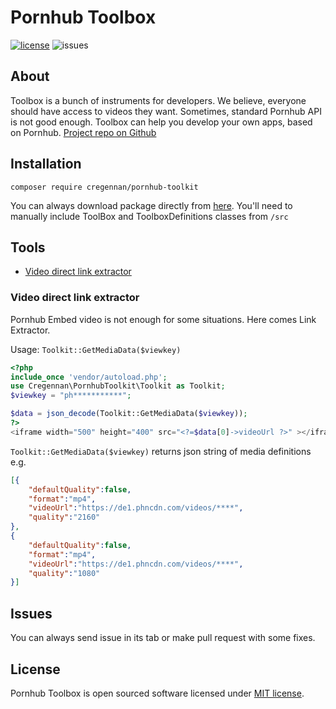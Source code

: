 # Pornhub Toolbox
[![license](https://img.shields.io/github/license/Cregennan/pornhub-toolkit)](https://github.com/Cregennan/pornhub-toolkit/blob/master/LICENSE.md)
![issues](https://img.shields.io/github/issues/Cregennan/pornhub-toolkit)
## About

Toolbox is a bunch of instruments for developers. We believe, everyone should have access to videos they want. Sometimes, standard Pornhub API is not good enough. Toolbox can help you develop your own apps, based on Pornhub.
[Project repo on Github](https://github.com/Cregennan/pornhub-toolkit)


## Installation
```composer
composer require cregennan/pornhub-toolkit
```
You can always download package directly from [here](https://github.com/Cregennan/pornhub-toolkit/archive/refs/heads/master.zip). 
You'll need to manually include ToolBox and ToolboxDefinitions classes from `/src`


## Tools
 - [Video direct link extractor](#cdn-video-link-extractor)
 
### Video direct link extractor
 Pornhub Embed video is not enough for some situations. Here comes Link Extractor.
 
 Usage: `Toolkit::GetMediaData($viewkey)`
```php 
<?php
include_once 'vendor/autoload.php';
use Cregennan\PornhubToolkit\Toolkit as Toolkit;
$viewkey = "ph***********";

$data = json_decode(Toolkit::GetMediaData($viewkey));
?>
<iframe width="500" height="400" src="<?=$data[0]->videoUrl ?>" ></iframe>

```
`Toolkit::GetMediaData($viewkey)` returns json string of media definitions e.g. 
```json
[{
    "defaultQuality":false,
    "format":"mp4",
    "videoUrl":"https://de1.phncdn.com/videos/****",
    "quality":"2160"
},
{
    "defaultQuality":false,
    "format":"mp4",
    "videoUrl":"https://de1.phncdn.com/videos/****",
    "quality":"1080"
}]
```
## Issues
You can always send issue in its tab or make pull request with some fixes.

## License
Pornhub Toolbox is open sourced software licensed under [MIT license](https://opensource.org/licenses/MIT).


